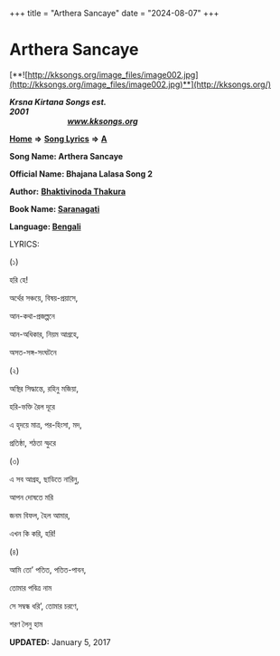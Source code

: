 +++
title = "Arthera Sancaye"
date = "2024-08-07"
+++

# Arthera Sancaye
[**![http://kksongs.org/image_files/image002.jpg](http://kksongs.org/image_files/image002.jpg)**](http://kksongs.org/)

**_Krsna Kirtana Songs est. 2001_**                                                                                                                                                 **_www.kksongs.org_**

**[Home](http://kksongs.org/)** **⇒** **[Song Lyrics](http://kksongs.org/lyrics.html)** **⇒** **[A](http://kksongs.org/songs/song_a.html)**

**Song Name: Arthera Sancaye**

**Official Name: Bhajana Lalasa Song 2**

**Author:** [**Bhaktivinoda Thakura**](http://kksongs.org/authors/list/bhaktivinoda.html)

**Book Name: [Saranagati](http://kksongs.org/authors/literature/saranagati.html)**

**Language: [Bengali](http://kksongs.org/language/list/bengali.html)**

LYRICS:

(১)

হরি হে!

অর্থের সঞ্চয়ে, বিষয়\-প্রয়াসে,

আন\-কথা\-প্রজল্পনে

আন\-অধিকার, নিয়ম আগ্রহে,

অসত\-সঙ্গ\-সংঘটনে

(২)

অস্থির সিদ্ধান্তে, রহিনু মজিয়া,

হরি\-ভক্তি রৈল দূরে

এ হৃদয়ে মাত্র, পর\-হিংসা, মদ,

প্রতিষ্ঠা, শঠতা স্ফুরে

(৩)

এ সব আগ্রহ, ছাডিতে নারিনু,

আপন দোষতে মরি

জনম বিফল, হৈল আমার,

এখন কি করি, হরি!

(৪)

আমি তো’ পতিত, পতিত\-পাবন,

তোমার পবিত্র নাম

সে সম্বন্ধ ধরি’, তোমার চরণে,

শরণ লৈনু হাম

**UPDATED:** January 5, 2017